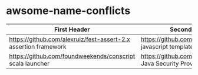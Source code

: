 # awsome-name-conflicts

| First Header  | Second Header |
| ------------- | ------------- |
| https://github.com/alexruiz/fest-assert-2.x assertion framework | https://github.com/mailru/fest  javascript templates по руский |
| https://github.com/foundweekends/conscript scala launcher | https://github.com/google/conscrypt Java Security Provider |

